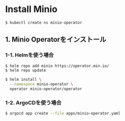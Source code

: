 # Install Minio

```sh
$ kubectl create ns minio-operator
```

## 1. Minio Operatorをインストール

### 1-1. Helmを使う場合

```sh
$ helm repo add minio https://operator.min.io/
$ helm repo update
```

```sh
$ helm install \
  --namespace minio-operator \
  operator minio-operator/operator
```

### 1-2. ArgoCDを使う場合

```sh
$ argocd app create --file apps/minio-operator.yaml
```
